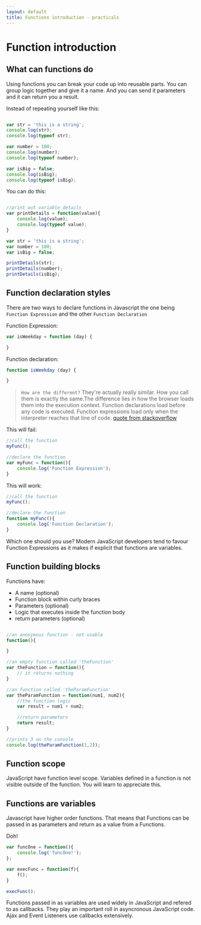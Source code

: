 ```yaml
---
layout: default
title: Functions introduction - practicals
---
```

# Function introduction

## What can functions do

Using functions you can break your code up into reusable parts. You can group logic together and give it a name. And you can send it parameters and it can return you a result.

Instead of repeating yourself like this:

```javascript

var str = 'this is a string';
console.log(str);
console.log(typeof str);

var number = 100;
console.log(number);
console.log(typeof number);

var isBig = false;
console.log(isBig);
console.log(typeof isBig);

```

You can do this:

```javascript

//print out variable details
var printDetails = function(value){
    console.log(value);
    console.log(typeof value);
}

var str = 'this is a string';
var number = 100;
var isBig = false;

printDetails(str);
printDetails(number);
printDetails(isBig);

```

## Function declaration styles

There are two ways to declare functions in Javascript the one being `Function Expression` and the other `Function Declaration`


Function Expression:

```javascript
var isWeekday = function (day) {   

}
```

Function declaration:

```javascript
function isWeekday (day) {

}
```


> `How are the different?` They're actually really similar. How you call them is exactly the same.The difference lies in how the browser loads them into the execution context. Function declarations load before any code is executed. Function expressions load only when the interpreter reaches that line of code. [quote from stackoverflow](http://stackoverflow.com/questions/1013385/what-is-the-difference-between-a-function-expression-vs-declaration-in-javascrip)

This will fail:

```javascript
//call the function
myFunc();

//declare the function
var myFunc = function(){
    console.log('Function Expression');
}
```

This will work:

```javascript
//call the function
myFunc();

//declare the function
function myFunc(){
    console.log('Function Declaration');
}
```

Which one should you use? Modern JavaScript developers tend to favour Function Expressions as it makes if explicit that functions are variables.

## Function building blocks

Functions have:

* A name (optional)
* Function block within curly braces
* Parameters (optional)
* Logic that executes inside the function body
* return parameters (optional)

```javascript

//an anonymous function - not usable
function(){

}

//an empty function called 'theFunction'
var theFunction = function(){
    // it returns nothing
}

//an function called 'theParamFunction'
var theParamFunction = function(num1, num2){
    //the function logic
    var result = num1 + num2;

    //return parameters
    return result;
}

//prints 3 on the console
console.log(theParamFunction(1,2));

```

## Function scope

JavaScript have function level scope. Variables defined in a function is not visible outside of the function. You will learn to appreciate this.

## Functions are variables

Javascript have higher order functions. That means that Functions can be passed in as parameters and return as a value from a Functions.

Doh!

```javascript
var funcOne = function(){
    console.log('funcOne!');
};

var execFunc = function(f){
    f();
}

execFunc();
```

Functions passed in as variables are used widely in JavaScript and refered to as callbacks. They play an important roll in asyncronous JavaScript code. Ajax and Event Listeners use callbacks extensively.
